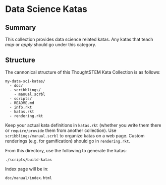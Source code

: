 # Data Science Katas

## Summary

This collection provides data science related katas. Any katas that teach _map_ or _apply_ should go under this category.

## Structure

The cannonical structure of this ThoughtSTEM Kata Collection is as follows:

```
my-data-sci-katas/
  - doc/
  - scribblings/
    - manual.scrbl
  - scripts/
  - README.md
  - info.rkt
  - katas.rkt 
  - rendering.rkt

```

Keep your actual kata definitions in `katas.rkt` (whether you write them there
or `require/provide` them from another collection).  Use `scribblings/manual.scrbl`
to organize katas on a web page.  Custom renderings (e.g. for gamification) should go in `rendering.rkt`.

From this directory, use the following to generate the katas:

```
./scripts/build-katas
```

Index page will be in:

```
doc/manual/index.html
```
